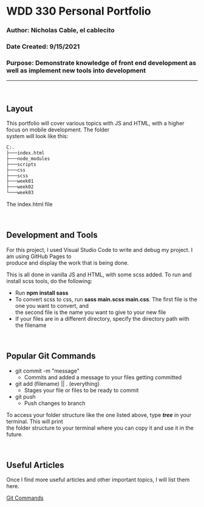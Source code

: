 # WDD 330 Personal Portfolio

### Author: Nicholas Cable, el cablecito
### Date Created: 9/15/2021
### Purpose: Demonstrate knowledge of front end development as well as implement new tools into development

---  

<p>&nbsp;</p>

## Layout  

This portfolio will cover various topics with JS and HTML, with a higher focus on mobile development. The folder  
system will look like this:  

```bash
C:.
├───index.html
├───node_modules
├───scripts
├───css
├───scss
├───week01
├───week02
└───week03

```  

The index.html file

<p>&nbsp;</p>

## Development and Tools  

For this project, I used Visual Studio Code to write and debug my project. I am using GitHub Pages to  
produce and display the work that is being done.  

This is all done in vanilla JS and HTML, with some scss added. To run and install scss tools, do the following:  

* Run __npm install sass__ 
* To convert scss to css, run __sass main.scss main.css__. The first file is the one you want to convert, and  
the second file is the name you want to give to your new file  
* If your files are in a different directory, specify the directory path with the filename  

<p>&nbsp;</p>

## Popular Git Commands  

* git commit -m "message"
  - Commits and added a message to your files getting committed
* git add (filename) || . (everything)
  - Stages your file or files to be ready to commit
* git push
  - Push changes to branch

To access your folder structure like the one listed above, type *__tree__* in your terminal. This will print  
the folder structure to your terminal where you can copy it and use it in the future.  

<p>&nbsp;</p>

## Useful Articles  

Once I find more useful articles and other important topics, I will list them here.  

[Git Commands](https://confluence.atlassian.com/bitbucketserver/basic-git-commands-776639767.html)  